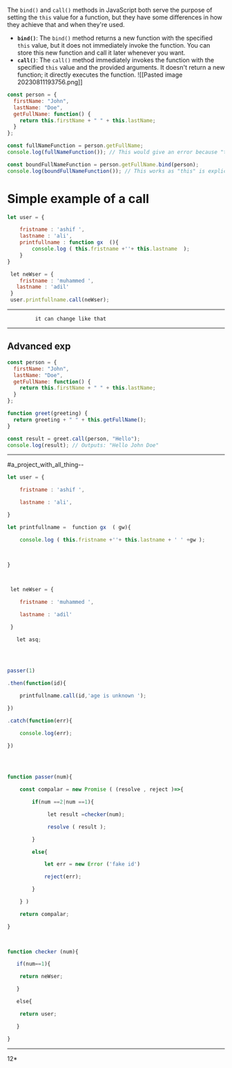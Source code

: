   
The `bind()` and `call()` methods in JavaScript both serve the purpose of setting the `this` value for a function, but they have some differences in how they achieve that and when they're used.

- **`bind()`**: The `bind()` method returns a new function with the specified `this` value, but it does not immediately invoke the function. You can store this new function and call it later whenever you want.
- **`call()`**: The `call()` method immediately invokes the function with the specified `this` value and the provided arguments. It doesn't return a new function; it directly executes the function.
![[Pasted image 20230811193756.png]]
```js
const person = {
  firstName: "John",
  lastName: "Doe",
  getFullName: function() {
    return this.firstName + " " + this.lastName;
  }
};

const fullNameFunction = person.getFullName;
console.log(fullNameFunction()); // This would give an error because "this" inside the function is not the person object

const boundFullNameFunction = person.getFullName.bind(person);
console.log(boundFullNameFunction()); // This works as "this" is explicitly set to the person object

```

# Simple example of a call 


```js
let user = {

    fristname : 'ashif ',
    lastname : 'ali',
    printfullname : function gx  (){
        console.log ( this.fristname +''+ this.lastname  );
    }
}  

 let neWser = {
    fristname : 'muhammed ',
   lastname : 'adil'
 }
 user.printfullname.call(neWser);
```

_____________________________________________________________________

			 it can change like that 



___________________________

## Advanced exp 
```js
const person = {
  firstName: "John",
  lastName: "Doe",
  getFullName: function() {
    return this.firstName + " " + this.lastName;
  }
};

function greet(greeting) {
  return greeting + " " + this.getFullName();
}

const result = greet.call(person, "Hello");
console.log(result); // Outputs: "Hello John Doe"

```

----------------

#a_project_with_all_thing--

```js
let user = {

    fristname : 'ashif ',

    lastname : 'ali',

}

let printfullname =  function gx  ( gw){

    console.log ( this.fristname +''+ this.lastname + ' ' +gw );

  

}

  

 let neWser = {

    fristname : 'muhammed ',

    lastname : 'adil'

 }

   let asq;

  
  

passer(1)

.then(function(id){

    printfullname.call(id,'age is unknown ');

})

.catch(function(err){

    console.log(err);

})

  
  

function passer(num){

    const compalar = new Promise ( (resolve , reject )=>{

        if(num ==2|num ==1){

             let result =checker(num);

             resolve ( result );

        }

        else{

            let err = new Error ('fake id')

            reject(err);

        }

    } )

    return compalar;

}

  

function checker (num){

   if(num==1){

    return neWser;

   }

   else{

    return user;

   }

}
```

---------------------









12*